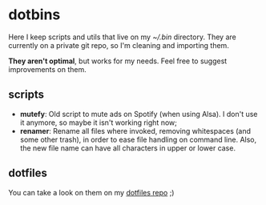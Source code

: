dotbins
=======

Here I keep scripts and utils that live on my *~/.bin* directory. They are currently on a private git repo, so I'm cleaning and importing them.

**They aren't optimal**, but works for my needs. Feel free to suggest improvements on them.

scripts
--------
* **mutefy**: Old script to mute ads on Spotify (when using Alsa). I don't use it anymore, so maybe it isn't working right now;
* **renamer**: Rename all files where invoked, removing whitespaces (and some other trash), in order to ease file handling on command line. Also, the new file name can have all characters in upper or lower case.

dotfiles
--------
You can take a look on them on my [dotfiles repo](https://github.com/rodrigogolive/dotfiles) ;)
